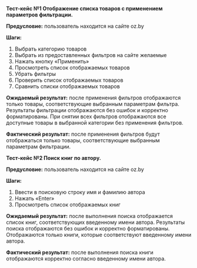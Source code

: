 ﻿**Тест-кейс №1 Отображение списка товаров с применением параметров фильтрации.** 

**Предусловие:** пользователь находится на сайте oz.by

**Шаги:**

1) Выбрать категорию товаров
1) Выбрать из предоставленных фильтров на сайте желаемые
1) Нажать кнопку «Применить»
1) Просмотреть список отображаемых товаров
1) Убрать фильтры
1) Проверить список отображаемых товаров
1) Сравнить списки отображаемых товаров

**Ожидаемый результат:** после применения фильтров отображаются только товары, соответствующие выбранным параметрам фильтра. Результаты фильтрации отображаются без ошибок и корректно форматированы. При снятии всех фильтров отображаются все доступные товары в выбранной категории без применения фильтров.

**Фактический результат:** после применения фильтров будут отображаться только товары, соответствующие выбранным параметрам фильтрации.

**Тест-кейс №2 Поиск книг по автору.**

**Предусловие:** пользователь находится на сайте oz.by

**Шаги:**

1) Ввести в поисковую строку имя и фамилию автора
1) Нажать «Enter»
1) Просмотреть список отображаемых книг

**Ожидаемый результат:** после выполнения поиска отображается список книг, соответствующих введенному имени автора. Результаты поиска отображаются без ошибок и корректно форматированы. Отображаются только книги, которые соответствуют введенному имени автора.

**Фактический результат:** после выполнения поиска книги отображаются корректно согласно введенному имени автора.



